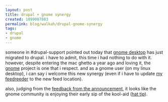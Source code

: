```yaml
--- 
layout: post
title: drupal + gnome synergy
created: 1099007883
permalink: blog/walkah/drupal-gnome-synergy
tags: 
- drupal
- gnome
---
```

<p>
someone in #drupal-support pointed out today that <a href="http://gnomedesktop.org/">gnome desktop</a> has just migrated to drupal. i have to admit, this time i had nothing to do with it. however, despite entering the mac ghetto a year ago and loving it, the <a href="http://www.gnome.org/">gnome</a> project is one that i respect. and as a gnome user (on my linux desktop), i can say i welcome this new synergy (even if i have to update <a href="http://www.bloglines.com/">my feedreeder</a> to the new feed location).
</p><p>
also, judging from the <a href="http://gnomedesktop.org/node/2010">feedback from the announcement</a>, it looks like the gnome community is enjoying their early sip of the kool-aid (<a href="http://www.bmannconsulting.com/">hat tip</a>).
</p>
